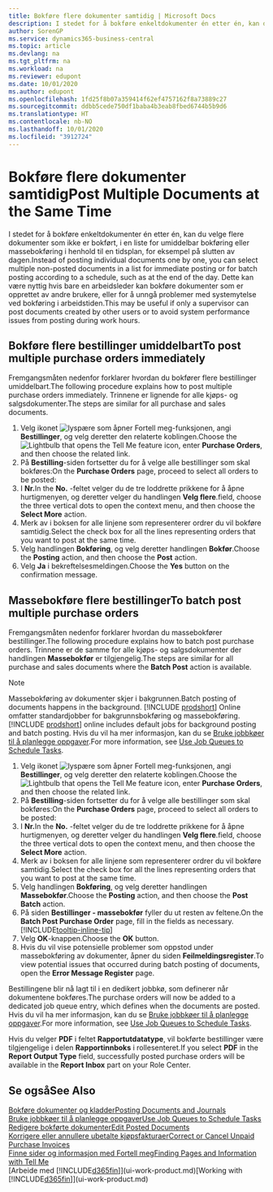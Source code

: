 ```yaml
---
title: Bokføre flere dokumenter samtidig | Microsoft Docs
description: I stedet for å bokføre enkeltdokumenter én etter én, kan du velge flere dokumenter som ikke er bokført, i en liste for massebokføring, enten det er for umiddelbar bokføring eller planlagt, for eksempel på slutten av dagen.
author: SorenGP
ms.service: dynamics365-business-central
ms.topic: article
ms.devlang: na
ms.tgt_pltfrm: na
ms.workload: na
ms.reviewer: edupont
ms.date: 10/01/2020
ms.author: edupont
ms.openlocfilehash: 1fd25f8b07a359414f62ef4757162f8a73889c27
ms.sourcegitcommit: ddbb5cede750df1baba4b3eab8fbed6744b5b9d6
ms.translationtype: HT
ms.contentlocale: nb-NO
ms.lasthandoff: 10/01/2020
ms.locfileid: "3912724"
---
```

# <a name="post-multiple-documents-at-the-same-time"></a><span data-ttu-id="af7ee-103">Bokføre flere dokumenter samtidig</span><span class="sxs-lookup"><span data-stu-id="af7ee-103">Post Multiple Documents at the Same Time</span></span>

<span data-ttu-id="af7ee-104">I stedet for å bokføre enkeltdokumenter én etter én, kan du velge flere dokumenter som ikke er bokført, i en liste for umiddelbar bokføring eller massebokføring i henhold til en tidsplan, for eksempel på slutten av dagen.</span><span class="sxs-lookup"><span data-stu-id="af7ee-104">Instead of posting individual documents one by one, you can select multiple non-posted documents in a list for immediate posting or for batch posting according to a schedule, such as at the end of the day.</span></span> <span data-ttu-id="af7ee-105">Dette kan være nyttig hvis bare en arbeidsleder kan bokføre dokumenter som er opprettet av andre brukere, eller for å unngå problemer med systemytelse ved bokføring i arbeidstiden.</span><span class="sxs-lookup"><span data-stu-id="af7ee-105">This may be useful if only a supervisor can post documents created by other users or to avoid system performance issues from posting during work hours.</span></span>

## <a name="to-post-multiple-purchase-orders-immediately"></a><span data-ttu-id="af7ee-106">Bokføre flere bestillinger umiddelbart</span><span class="sxs-lookup"><span data-stu-id="af7ee-106">To post multiple purchase orders immediately</span></span>

<span data-ttu-id="af7ee-107">Fremgangsmåten nedenfor forklarer hvordan du bokfører flere bestillinger umiddelbart.</span><span class="sxs-lookup"><span data-stu-id="af7ee-107">The following procedure explains how to post multiple purchase orders immediately.</span></span> <span data-ttu-id="af7ee-108">Trinnene er lignende for alle kjøps- og salgsdokumenter.</span><span class="sxs-lookup"><span data-stu-id="af7ee-108">The steps are similar for all purchase and sales documents.</span></span>

1. <span data-ttu-id="af7ee-109">Velg ikonet ![lyspære som åpner Fortell meg-funksjonen](media/ui-search/search_small.png "Fortell hva du vil gjøre"), angi **Bestillinger**, og velg deretter den relaterte koblingen.</span><span class="sxs-lookup"><span data-stu-id="af7ee-109">Choose the ![Lightbulb that opens the Tell Me feature](media/ui-search/search_small.png "Tell me what you want to do") icon, enter **Purchase Orders**, and then choose the related link.</span></span>
2. <span data-ttu-id="af7ee-110">På **Bestilling**-siden fortsetter du for å velge alle bestillinger som skal bokføres:</span><span class="sxs-lookup"><span data-stu-id="af7ee-110">On the **Purchase Orders** page, proceed to select all orders to be posted:</span></span>
3. <span data-ttu-id="af7ee-111">I **Nr.**</span><span class="sxs-lookup"><span data-stu-id="af7ee-111">In the **No.**</span></span> <span data-ttu-id="af7ee-112">-feltet velger du de tre loddrette prikkene for å åpne hurtigmenyen, og deretter velger du handlingen **Velg flere**.</span><span class="sxs-lookup"><span data-stu-id="af7ee-112">field, choose the three vertical dots to open the context menu, and then choose the **Select More** action.</span></span>
4. <span data-ttu-id="af7ee-113">Merk av i boksen for alle linjene som representerer ordrer du vil bokføre samtidig.</span><span class="sxs-lookup"><span data-stu-id="af7ee-113">Select the check box for all the lines representing orders that you want to post at the same time.</span></span>
5. <span data-ttu-id="af7ee-114">Velg handlingen **Bokføring**, og velg deretter handlingen **Bokfør**.</span><span class="sxs-lookup"><span data-stu-id="af7ee-114">Choose the **Posting** action, and then choose the **Post** action.</span></span>
6. <span data-ttu-id="af7ee-115">Velg **Ja** i bekreftelsesmeldingen.</span><span class="sxs-lookup"><span data-stu-id="af7ee-115">Choose the **Yes** button on the confirmation message.</span></span>

## <a name="to-batch-post-multiple-purchase-orders"></a><span data-ttu-id="af7ee-116">Massebokføre flere bestillinger</span><span class="sxs-lookup"><span data-stu-id="af7ee-116">To batch post multiple purchase orders</span></span>

<span data-ttu-id="af7ee-117">Fremgangsmåten nedenfor forklarer hvordan du massebokfører bestillinger.</span><span class="sxs-lookup"><span data-stu-id="af7ee-117">The following procedure explains how to batch post purchase orders.</span></span> <span data-ttu-id="af7ee-118">Trinnene er de samme for alle kjøps- og salgsdokumenter der handlingen **Massebokfør** er tilgjengelig.</span><span class="sxs-lookup"><span data-stu-id="af7ee-118">The steps are similar for all purchase and sales documents where the **Batch Post** action is available.</span></span>

> [!NOTE]
> <span data-ttu-id="af7ee-119">Massebokføring av dokumenter skjer i bakgrunnen.</span><span class="sxs-lookup"><span data-stu-id="af7ee-119">Batch posting of documents happens in the background.</span></span> <span data-ttu-id="af7ee-120">[!INCLUDE [prodshort](includes/prodshort.md)] Online omfatter standardjobber for bakgrunnsbokføring og massebokføring.</span><span class="sxs-lookup"><span data-stu-id="af7ee-120">[!INCLUDE [prodshort](includes/prodshort.md)] online includes default jobs for background posting and batch posting.</span></span> <span data-ttu-id="af7ee-121">Hvis du vil ha mer informasjon, kan du se [Bruke jobbkøer til å planlegge oppgaver](admin-job-queues-schedule-tasks.md).</span><span class="sxs-lookup"><span data-stu-id="af7ee-121">For more information, see [Use Job Queues to Schedule Tasks](admin-job-queues-schedule-tasks.md).</span></span>

1. <span data-ttu-id="af7ee-122">Velg ikonet ![lyspære som åpner Fortell meg-funksjonen](media/ui-search/search_small.png "Fortell hva du vil gjøre"), angi **Bestillinger**, og velg deretter den relaterte koblingen.</span><span class="sxs-lookup"><span data-stu-id="af7ee-122">Choose the ![Lightbulb that opens the Tell Me feature](media/ui-search/search_small.png "Tell me what you want to do") icon, enter **Purchase Orders**, and then choose the related link.</span></span>  
2. <span data-ttu-id="af7ee-123">På **Bestilling**-siden fortsetter du for å velge alle bestillinger som skal bokføres:</span><span class="sxs-lookup"><span data-stu-id="af7ee-123">On the **Purchase Orders** page, proceed to select all orders to be posted:</span></span>
3. <span data-ttu-id="af7ee-124">I **Nr.**</span><span class="sxs-lookup"><span data-stu-id="af7ee-124">In the **No.**</span></span> <span data-ttu-id="af7ee-125">-feltet velger du de tre loddrette prikkene for å åpne hurtigmenyen, og deretter velger du handlingen **Velg flere**.</span><span class="sxs-lookup"><span data-stu-id="af7ee-125">field, choose the three vertical dots to open the context menu, and then choose the **Select More** action.</span></span>
4. <span data-ttu-id="af7ee-126">Merk av i boksen for alle linjene som representerer ordrer du vil bokføre samtidig.</span><span class="sxs-lookup"><span data-stu-id="af7ee-126">Select the check box for all the lines representing orders that you want to post at the same time.</span></span>
5. <span data-ttu-id="af7ee-127">Velg handlingen **Bokføring**, og velg deretter handlingen **Massebokfør**.</span><span class="sxs-lookup"><span data-stu-id="af7ee-127">Choose the **Posting** action, and then choose the **Post Batch** action.</span></span>
6. <span data-ttu-id="af7ee-128">På siden **Bestillinger - massebokfør** fyller du ut resten av feltene.</span><span class="sxs-lookup"><span data-stu-id="af7ee-128">On the **Batch Post Purchase Order** page, fill in the fields as necessary.</span></span> [!INCLUDE[tooltip-inline-tip](includes/tooltip-inline-tip_md.md)]
7. <span data-ttu-id="af7ee-129">Velg **OK**-knappen.</span><span class="sxs-lookup"><span data-stu-id="af7ee-129">Choose the **OK** button.</span></span>
8. <span data-ttu-id="af7ee-130">Hvis du vil vise potensielle problemer som oppstod under massebokføring av dokumenter, åpner du siden **Feilmeldingsregister**.</span><span class="sxs-lookup"><span data-stu-id="af7ee-130">To view potential issues that occurred during batch posting of documents, open the **Error Message Register** page.</span></span>

<span data-ttu-id="af7ee-131">Bestillingene blir nå lagt til i en dedikert jobbkø, som definerer når dokumentene bokføres.</span><span class="sxs-lookup"><span data-stu-id="af7ee-131">The purchase orders will now be added to a dedicated job queue entry, which defines when the documents are posted.</span></span> <span data-ttu-id="af7ee-132">Hvis du vil ha mer informasjon, kan du se [Bruke jobbkøer til å planlegge oppgaver](admin-job-queues-schedule-tasks.md).</span><span class="sxs-lookup"><span data-stu-id="af7ee-132">For more information, see [Use Job Queues to Schedule Tasks](admin-job-queues-schedule-tasks.md).</span></span>

<span data-ttu-id="af7ee-133">Hvis du velger **PDF** i feltet **Rapportutdatatype**, vil bokførte bestillinger være tilgjengelige i delen **Rapportinnboks** i rollesenteret.</span><span class="sxs-lookup"><span data-stu-id="af7ee-133">If you select **PDF** in the **Report Output Type** field, successfully posted purchase orders will be available in the **Report Inbox** part on your Role Center.</span></span>

## <a name="see-also"></a><span data-ttu-id="af7ee-134">Se også</span><span class="sxs-lookup"><span data-stu-id="af7ee-134">See Also</span></span>

[<span data-ttu-id="af7ee-135">Bokføre dokumenter og kladder</span><span class="sxs-lookup"><span data-stu-id="af7ee-135">Posting Documents and Journals</span></span>](ui-post-documents-journals.md)  
[<span data-ttu-id="af7ee-136">Bruke jobbkøer til å planlegge oppgaver</span><span class="sxs-lookup"><span data-stu-id="af7ee-136">Use Job Queues to Schedule Tasks</span></span>](admin-job-queues-schedule-tasks.md)  
[<span data-ttu-id="af7ee-137">Redigere bokførte dokumenter</span><span class="sxs-lookup"><span data-stu-id="af7ee-137">Edit Posted Documents</span></span>](across-edit-posted-document.md)  
[<span data-ttu-id="af7ee-138">Korrigere eller annullere ubetalte kjøpsfakturaer</span><span class="sxs-lookup"><span data-stu-id="af7ee-138">Correct or Cancel Unpaid Purchase Invoices</span></span>](purchasing-how-correct-cancel-unpaid-purchase-invoices.md)  
[<span data-ttu-id="af7ee-139">Finne sider og informasjon med Fortell meg</span><span class="sxs-lookup"><span data-stu-id="af7ee-139">Finding Pages and Information with Tell Me</span></span>](ui-search.md)  
<span data-ttu-id="af7ee-140">[Arbeide med [!INCLUDE[d365fin](includes/d365fin_md.md)]](ui-work-product.md)</span><span class="sxs-lookup"><span data-stu-id="af7ee-140">[Working with [!INCLUDE[d365fin](includes/d365fin_md.md)]](ui-work-product.md)</span></span>

